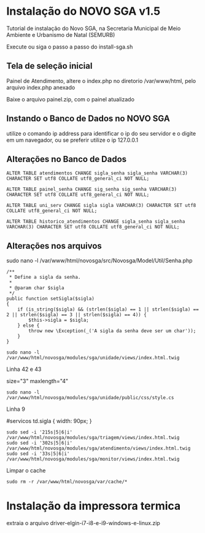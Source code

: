 # Instalação do NOVO SGA v1.5

Tutorial de instalação do Novo SGA, na Secretaria Municipal de Meio Ambiente e Urbanismo de Natal (SEMURB)

Execute ou siga o passo a passo do install-sga.sh

## Tela de seleção inicial

Painel de Atendimento, altere o index.php no diretorio /var/www/html, pelo arquivo index.php anexado

Baixe o arquivo painel.zip, com o painel atualizado

## Instando o Banco de Dados no NOVO SGA

utilize o comando ip address para identificar o ip do seu servidor e o digite em um navegador, ou se preferir utilize o ip 127.0.0.1

## Alterações no Banco de Dados
```mysql
ALTER TABLE atendimentos CHANGE sigla_senha sigla_senha VARCHAR(3) CHARACTER SET utf8 COLLATE utf8_general_ci NOT NULL;

ALTER TABLE painel_senha CHANGE sig_senha sig_senha VARCHAR(3) CHARACTER SET utf8 COLLATE utf8_general_ci NOT NULL;

ALTER TABLE uni_serv CHANGE sigla sigla VARCHAR(3) CHARACTER SET utf8 COLLATE utf8_general_ci NOT NULL;

ALTER TABLE historico_atendimentos CHANGE sigla_senha sigla_senha VARCHAR(3) CHARACTER SET utf8 COLLATE utf8_general_ci NOT NULL;
```
## Alterações nos arquivos


sudo nano -l /var/www/html/novosga/src/Novosga/Model/Util/Senha.php

```nano
/**
 * Define a sigla da senha.
 *
 * @param char $sigla
 */
public function setSigla($sigla)
{
    if (is_string($sigla) && (strlen($sigla) == 1 || strlen($sigla) == 2 || strlen($sigla) == 3 || strlen($sigla) == 4)) {
        $this->sigla = $sigla;
    } else {
        throw new \Exception(_('A sigla da senha deve ser um char'));
    }
}
```
```terminal
sudo nano -l /var/www/html/novosga/modules/sga/unidade/views/index.html.twig
```
Linha 42 e 43

size="3"
maxlength="4"

```terminal
sudo nano -l /var/www/html/novosga/modules/sga/unidade/public/css/style.cs
```
Linha 9

#servicos td.sigla {
width: 90px;
}
```terminal
sudo sed -i '215s|5|6|i' /var/www/html/novosga/modules/sga/triagem/views/index.html.twig
sudo sed -i '302s|5|6|i' /var/www/html/novosga/modules/sga/atendimento/views/index.html.twig
sudo sed -i '33s|5|6|i' /var/www/html/novosga/modules/sga/monitor/views/index.html.twig
```
Limpar o cache
```termianal
sudo rm -r /var/www/html/novosga/var/cache/*
```
# Instalação da impressora termica

extraia o arquivo driver-elgin-i7-i8-e-i9-windows-e-linux.zip
